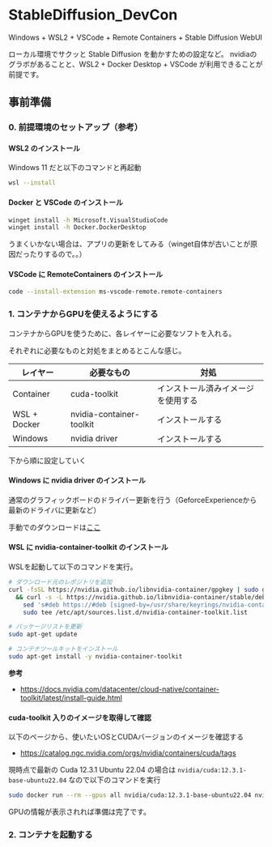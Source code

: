 # StableDiffusion_DevCon
Windows + WSL2 + VSCode + Remote Containers + Stable Diffusion WebUI

ローカル環境でサクッと Stable Diffusion を動かすための設定など。
nvidiaのグラボがあることと、WSL2 + Docker Desktop + VSCode が利用できることが前提です。

## 事前準備

### 0. 前提環境のセットアップ（参考）

#### WSL2 のインストール
Windows 11 だと以下のコマンドと再起動
``` bash
wsl --install
```

#### Docker と VSCode のインストール
``` bash
winget install -h Microsoft.VisualStudioCode
winget install -h Docker.DockerDesktop
```
うまくいかない場合は、アプリの更新をしてみる（winget自体が古いことが原因だったりするので。。）

#### VSCode に RemoteContainers のインストール
``` bash
code --install-extension ms-vscode-remote.remote-containers
```

### 1. コンテナからGPUを使えるようにする
コンテナからGPUを使うために、各レイヤーに必要なソフトを入れる。

それぞれに必要なものと対処をまとめるとこんな感じ。

| レイヤー  | 必要なもの | 対処 |
| ------------- | ------------- | ------------- |
| Container  | cuda-toolkit  | インストール済みイメージを使用する |
| WSL + Docker  | nvidia-container-toolkit  | インストールする |
| Windows  | nvidia driver  | インストールする |

下から順に設定していく

#### Windows に nvidia driver のインストール
通常のグラフィックボードのドライバー更新を行う（GeforceExperienceから最新のドライバに更新など）

手動でのダウンロードは[ここ](https://www.nvidia.co.jp/Download/index.aspx?lang=jp)


#### WSL に nvidia-container-toolkit のインストール
WSLを起動して以下のコマンドを実行。

``` bash
# ダウンロード元のレポジトリを追加
curl -fsSL https://nvidia.github.io/libnvidia-container/gpgkey | sudo gpg --dearmor -o /usr/share/keyrings/nvidia-container-toolkit-keyring.gpg \
  && curl -s -L https://nvidia.github.io/libnvidia-container/stable/deb/nvidia-container-toolkit.list | \
    sed 's#deb https://#deb [signed-by=/usr/share/keyrings/nvidia-container-toolkit-keyring.gpg] https://#g' | \
    sudo tee /etc/apt/sources.list.d/nvidia-container-toolkit.list

# パッケージリストを更新
sudo apt-get update

# コンテナツールキットをインストール
sudo apt-get install -y nvidia-container-toolkit
```

**参考**
- https://docs.nvidia.com/datacenter/cloud-native/container-toolkit/latest/install-guide.html

#### cuda-toolkit 入りのイメージを取得して確認
以下のページから、使いたいOSとCUDAバージョンのイメージを確認する
- https://catalog.ngc.nvidia.com/orgs/nvidia/containers/cuda/tags


現時点で最新の Cuda 12.3.1 Ubuntu 22.04 の場合は `nvidia/cuda:12.3.1-base-ubuntu22.04` なので以下のコマンドを実行

``` bash
sudo docker run --rm --gpus all nvidia/cuda:12.3.1-base-ubuntu22.04 nvidia-smi
```

GPUの情報が表示されれば準備は完了です。

### 2. コンテナを起動する
